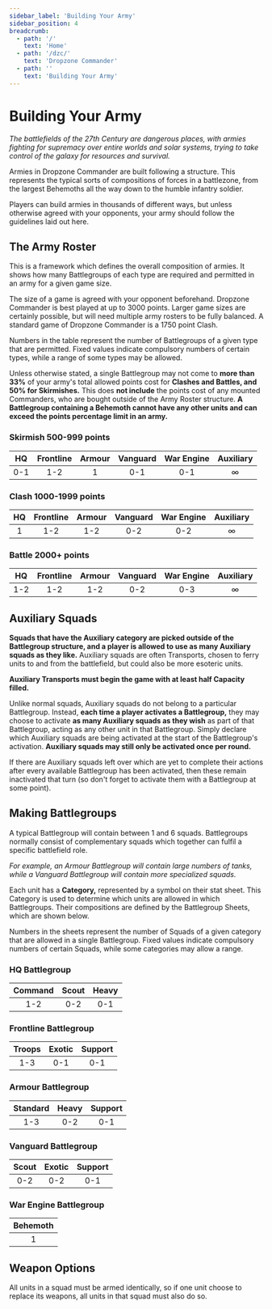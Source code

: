 ```yaml
---
sidebar_label: 'Building Your Army'
sidebar_position: 4
breadcrumb:
  - path: '/'
    text: 'Home'
  - path: '/dzc/'
    text: 'Dropzone Commander'
  - path: ''
    text: 'Building Your Army'
---
```


# Building Your Army

_The battlefields of the 27th Century are dangerous places, with armies fighting for supremacy over entire worlds and solar systems, trying to take control of the galaxy for resources and survival._

Armies in Dropzone Commander are built following a structure. This represents the typical sorts of compositions of forces in a battlezone, from the largest Behemoths all the way down to the humble infantry soldier.

Players can build armies in thousands of different ways, but unless otherwise agreed with your opponents, your army should follow the guidelines laid out here.

## The Army Roster

This is a framework which defines the overall composition of armies. It shows how many Battlegroups of each type are required and permitted in an army for a given game size.

The size of a game is agreed with your opponent beforehand. Dropzone Commander is best played at up to 3000 points. Larger game sizes are certainly possible, but will need multiple army rosters to be fully balanced. A standard game of Dropzone Commander is a 1750 point Clash.

Numbers in the table represent the number of Battlegroups of a given type that are permitted. Fixed values indicate compulsory numbers of certain types, while a range of some types may be allowed.

Unless otherwise stated, a single Battlegroup may not come to **more than 33%** of your army's total allowed points cost for **Clashes and Battles, and 50% for Skirmishes.** This does **not include** the points cost of any mounted Commanders, who are bought outside of the Army Roster structure. **A Battlegroup containing a Behemoth cannot have any other units and can exceed the points percentage limit in an army.**

### Skirmish 500-999 points

|HQ|Frontline|Armour|Vanguard|War Engine|Auxiliary|
|:-:|:-:|:-:|:-:|:-:|:-:|
|0-1|1-2|1|0-1|0-1|∞|

### Clash 1000-1999 points

|HQ|Frontline|Armour|Vanguard|War Engine|Auxiliary|
|:-:|:-:|:-:|:-:|:-:|:-:|
|1|1-2|1-2|0-2|0-2|∞|

### Battle 2000+ points

|HQ|Frontline|Armour|Vanguard|War Engine|Auxiliary|
|:-:|:-:|:-:|:-:|:-:|:-:|
|1-2|1-2|1-2|0-2|0-3|∞|

## Auxiliary Squads

**Squads that have the Auxiliary category are picked outside of the Battlegroup structure, and a player is allowed to use as many Auxiliary squads as they like.** Auxiliary squads are often Transports, chosen to ferry units to and from the battlefield, but could also be more esoteric units.

**Auxiliary Transports must begin the game with at least half Capacity filled.**

Unlike normal squads, Auxiliary squads do not belong to a particular Battlegroup. Instead, **each time a player activates a Battlegroup,** they may choose to activate **as many Auxiliary squads as they wish** as part of that Battlegroup, acting as any other unit in that Battlegroup. Simply declare which Auxiliary squads are being activated at the start of the Battlegroup's activation. **Auxiliary squads may still only be activated once per round.**

If there are Auxiliary squads left over which are yet to complete their actions after every available Battlegroup has been activated, then these remain inactivated that turn (so don't forget to activate them with a Battlegroup at some point).

## Making Battlegroups

A typical Battlegroup will contain between 1 and 6 squads. Battlegroups normally consist of complementary squads which together can fulfil a specific battlefield role.

_For example, an Armour Battlegroup will contain large numbers of tanks, while a Vanguard Battlegroup will contain more specialized squads._

Each unit has a **Category,** represented by a symbol on their stat sheet. This Category is used to determine which units are allowed in which Battlegroups. Their compositions are defined by the Battlegroup Sheets, which are shown below.

Numbers in the sheets represent the number of Squads of a given category that are allowed in a single Battlegroup. Fixed values indicate compulsory numbers of certain Squads, while some categories may allow a range.

### HQ Battlegroup

|Command|Scout|Heavy|
|:-:|:-:|:-:|
|1-2|0-2|0-1|

### Frontline Battlegroup

|Troops|Exotic|Support|
|:-:|:-:|:-:|
|1-3|0-1|0-1|

### Armour Battlegroup

|Standard|Heavy|Support|
|:-:|:-:|:-:|
|1-3|0-2|0-1|

### Vanguard Battlegroup

|Scout|Exotic|Support|
|:-:|:-:|:-:|
|0-2|0-2|0-1|

### War Engine Battlegroup

|Behemoth|
|:-:|
|1|

## Weapon Options

All units in a squad must be armed identically, so if one unit choose to replace its weapons, all units in that squad must also do so.
